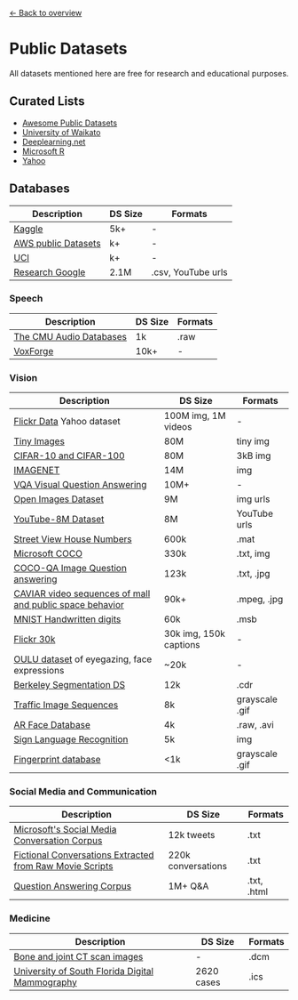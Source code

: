 [← Back to overview](../../../)

# Public Datasets
All datasets mentioned here are free for research and educational purposes.
<!-- Data sources:
- [Public Datasets related to Machine Learning from our members](https://www.facebook.com/groups/DeepNetGroup/permalink/394240667635488/)
- [Awesome Deep Learning Datasets](https://github.com/ChristosChristofidis/awesome-deep-learning#datasets) (90% are error 404)
-->

## Curated Lists
* [Awesome Public Datasets](https://github.com/caesar0301/awesome-public-datasets)
* [University of Waikato](https://www.cs.waikato.ac.nz/ml/weka/datasets.html)
* [Deeplearning.net](http://deeplearning.net/datasets/)
* [Microsoft R](https://mran.revolutionanalytics.com/documents/data)
* [Yahoo](https://webscope.sandbox.yahoo.com/)

## Databases
Description | DS Size | Formats
----------- | ------- | -------
[Kaggle](https://www.kaggle.com/datasets) | 5k+ | -
[AWS public Datasets](https://aws.amazon.com/ru/datasets/) | k+ | -
[UCI](http://archive.ics.uci.edu/ml/index.php) | k+ | -
[Research Google](https://research.google.com/audioset/) | 2.1M | .csv, YouTube urls

### Speech
Description | DS Size | Formats
----------- | ------- | -------
[The CMU Audio Databases](http://www.speech.cs.cmu.edu/databases/an4/) | 1k | .raw
[VoxForge](http://www.voxforge.org/home/) | 10k+ | -

### Vision
Description | DS Size | Formats
----------- | ------- | -------
[Flickr Data](https://yahooresearch.tumblr.com/post/89783581601/one-hundred-million-creative-commons-flickr-images) Yahoo dataset | 100M img, 1M videos | -
[Tiny Images](http://groups.csail.mit.edu/vision/TinyImages/) | 80M | tiny img
[CIFAR-10 and CIFAR-100](http://www.cs.toronto.edu/~kriz/cifar.html) | 80M | 3kB img
[IMAGENET](http://www.image-net.org/) | 14M | img
[VQA Visual Question Answering](http://www.visualqa.org/download.html) | 10M+ | -
[Open Images Dataset](https://github.com/openimages/dataset) | 9M | img urls
[YouTube-8M Dataset](https://research.google.com/youtube8m/) | 8M | YouTube urls
[Street View House Numbers](http://ufldl.stanford.edu/housenumbers/) | 600k | .mat
[Microsoft COCO](http://cocodataset.org/) | 330k | .txt, img
[COCO-QA Image Question answering](http://www.cs.toronto.edu/~mren/imageqa/data/cocoqa/) | 123k | .txt, .jpg
[CAVIAR video sequences of mall and public space behavior](http://homepages.inf.ed.ac.uk/rbf/CAVIARDATA1/) | 90k+ | .mpeg, .jpg
[MNIST Handwritten digits](http://yann.lecun.com/exdb/mnist/) | 60k | .msb
[Flickr 30k](http://shannon.cs.illinois.edu/DenotationGraph/) | 30k img, 150k captions | -
[OULU dataset](http://www.oulu.fi/cmvs/node/33019) of eyegazing, face expressions | ~20k | -
[Berkeley Segmentation DS](https://www2.eecs.berkeley.edu/Research/Projects/CS/vision/bsds/) | 12k | .cdr
[Traffic Image Sequences](http://i21www.ira.uka.de/image_sequences/) | 8k | grayscale .gif
[AR Face Database](http://www2.ece.ohio-state.edu/~aleix/ARdatabase.html) | 4k | .raw, .avi
[Sign Language Recognition](http://www-i6.informatik.rwth-aachen.de/~dreuw/database.php) | 5k | img
[Fingerprint database](http://bias.csr.unibo.it/fvc2000/databases.asp) | <1k | grayscale .gif


### Social Media and Communication
Description | DS Size | Formats
----------- | ------- | -------
[Microsoft's Social Media Conversation Corpus](http://www.microsoft.com/downloads/details.aspx?displaylang=en&FamilyID=9d5ec23b-f748-48a0-9b23-399d55329b47) | 12k tweets | .txt
[Fictional Conversations Extracted from Raw Movie Scripts](http://www.cs.cornell.edu/~cristian//Cornell_Movie-Dialogs_Corpus.html) | 220k conversations | .txt
[Question Answering Corpus](https://github.com/deepmind/rc-data) | 1M+ Q&A | .txt, .html

### Medicine
Description | DS Size | Formats
----------- | ------- | -------
[Bone and joint CT scan images](https://isbweb.org/data/vsj/) | - | .dcm
[University of South Florida Digital Mammography](http://marathon.csee.usf.edu/Mammography/Database.html) | 2620 cases | .ics
